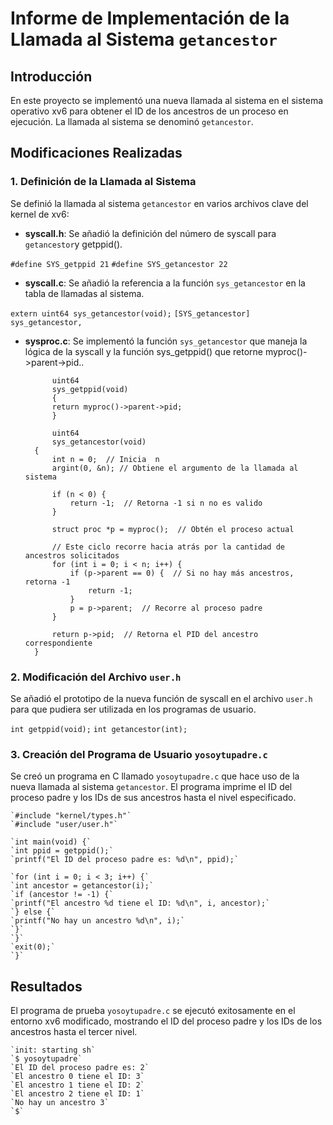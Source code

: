 # Informe de Implementación de la Llamada al Sistema `getancestor`

## Introducción

En este proyecto se implementó una nueva llamada al sistema en el sistema operativo xv6 para obtener el ID de los ancestros de un proceso en ejecución. La llamada al sistema se denominó `getancestor`.

## Modificaciones Realizadas

### 1. Definición de la Llamada al Sistema

Se definió la llamada al sistema `getancestor` en varios archivos clave del kernel de xv6:

- **syscall.h**: Se añadió la definición del número de syscall para `getancestor`y getppid().

`#define SYS_getppid 21`
`#define SYS_getancestor 22`

- **syscall.c**: Se añadió la referencia a la función `sys_getancestor` en la tabla de llamadas al sistema.

`extern uint64 sys_getancestor(void);`
`[SYS_getancestor] sys_getancestor,`

- **sysproc.c**: Se implementó la función `sys_getancestor` que maneja la lógica de la syscall y la función sys_getppid() que retorne myproc()->parent->pid..

            uint64
            sys_getppid(void)
            {
            return myproc()->parent->pid;
            }
                
            uint64
            sys_getancestor(void)
        {
            int n = 0;  // Inicia  n
            argint(0, &n); // Obtiene el argumento de la llamada al sistema

            if (n < 0) {
                return -1;  // Retorna -1 si n no es valido
            }

            struct proc *p = myproc();  // Obtén el proceso actual

            // Este ciclo recorre hacia atrás por la cantidad de ancestros solicitados
            for (int i = 0; i < n; i++) {
                if (p->parent == 0) {  // Si no hay más ancestros, retorna -1
                    return -1;
                }
                p = p->parent;  // Recorre al proceso padre
            }

            return p->pid;  // Retorna el PID del ancestro correspondiente
        }

### 2. Modificación del Archivo `user.h`

Se añadió el prototipo de la nueva función de syscall en el archivo `user.h` para que pudiera ser utilizada en los programas de usuario.

`int getppid(void);`
`int getancestor(int);`

### 3. Creación del Programa de Usuario `yosoytupadre.c`

Se creó un programa en C llamado `yosoytupadre.c` que hace uso de la nueva llamada al sistema `getancestor`. El programa imprime el ID del proceso padre y los IDs de sus ancestros hasta el nivel especificado.

    `#include "kernel/types.h"`
    `#include "user/user.h"`

    `int main(void) {`
    `int ppid = getppid();`
    `printf("El ID del proceso padre es: %d\n", ppid);`

    `for (int i = 0; i < 3; i++) {`
    `int ancestor = getancestor(i);`
    `if (ancestor != -1) {`
    `printf("El ancestro %d tiene el ID: %d\n", i, ancestor);`
    `} else {`
    `printf("No hay un ancestro %d\n", i);`
    `}`
    `}`
    `exit(0);`
    `}`

## Resultados

El programa de prueba `yosoytupadre.c` se ejecutó exitosamente en el entorno xv6 modificado, mostrando el ID del proceso padre y los IDs de los ancestros hasta el tercer nivel.

    `init: starting sh`
    `$ yosoytupadre`
    `El ID del proceso padre es: 2`
    `El ancestro 0 tiene el ID: 3`
    `El ancestro 1 tiene el ID: 2`
    `El ancestro 2 tiene el ID: 1`
    `No hay un ancestro 3`
    `$` 
